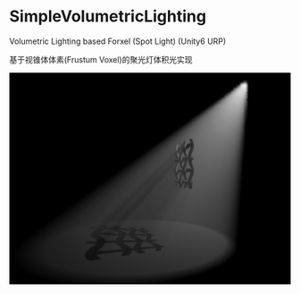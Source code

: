 # SimpleVolumetricLighting

Volumetric Lighting based Forxel (Spot Light) (Unity6 URP)

基于视锥体体素(Frustum Voxel)的聚光灯体积光实现

![SpotLight](./VolumetricLighting.png)